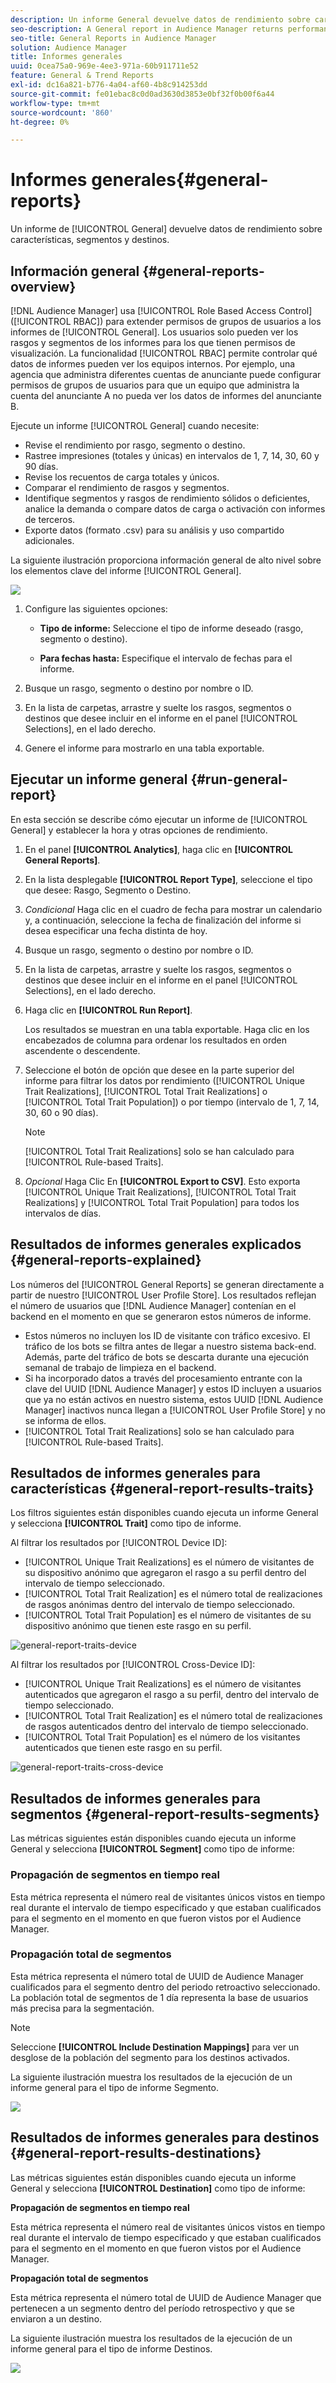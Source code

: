 ```yaml
---
description: Un informe General devuelve datos de rendimiento sobre características, segmentos y destinos.
seo-description: A General report in Audience Manager returns performance data on traits, segments, and destinations.
seo-title: General Reports in Audience Manager
solution: Audience Manager
title: Informes generales
uuid: 0cea75a0-969e-4ee3-971a-60b911711e52
feature: General & Trend Reports
exl-id: dc16a821-b776-4a04-af60-4b8c914253dd
source-git-commit: fe01ebac8c0d0ad3630d3853e0bf32f0b00f6a44
workflow-type: tm+mt
source-wordcount: '860'
ht-degree: 0%

---
```


# Informes generales{#general-reports}

Un informe de [!UICONTROL General] devuelve datos de rendimiento sobre características, segmentos y destinos.

## Información general {#general-reports-overview}

<!-- 

c_general_reports.xml

 -->

[!DNL Audience Manager] usa [!UICONTROL Role Based Access Control] ([!UICONTROL RBAC]) para extender permisos de grupos de usuarios a los informes de [!UICONTROL General]. Los usuarios solo pueden ver los rasgos y segmentos de los informes para los que tienen permisos de visualización. La funcionalidad [!UICONTROL RBAC] permite controlar qué datos de informes pueden ver los equipos internos. Por ejemplo, una agencia que administra diferentes cuentas de anunciante puede configurar permisos de grupos de usuarios para que un equipo que administra la cuenta del anunciante A no pueda ver los datos de informes del anunciante B.

Ejecute un informe [!UICONTROL General] cuando necesite:

* Revise el rendimiento por rasgo, segmento o destino.
* Rastree impresiones (totales y únicas) en intervalos de 1, 7, 14, 30, 60 y 90 días.
* Revise los recuentos de carga totales y únicos.
* Comparar el rendimiento de rasgos y segmentos.
* Identifique segmentos y rasgos de rendimiento sólidos o deficientes, analice la demanda o compare datos de carga o activación con informes de terceros.
* Exporte datos (formato .csv) para su análisis y uso compartido adicionales.

La siguiente ilustración proporciona información general de alto nivel sobre los elementos clave del informe [!UICONTROL General].

![](assets/general_reports.png)

1. Configure las siguientes opciones:

   * **Tipo de informe:** Seleccione el tipo de informe deseado (rasgo, segmento o destino).

   * **Para fechas hasta:** Especifique el intervalo de fechas para el informe.

2. Busque un rasgo, segmento o destino por nombre o ID.
3. En la lista de carpetas, arrastre y suelte los rasgos, segmentos o destinos que desee incluir en el informe en el panel [!UICONTROL Selections], en el lado derecho.
4. Genere el informe para mostrarlo en una tabla exportable.

## Ejecutar un informe general {#run-general-report}

En esta sección se describe cómo ejecutar un informe de [!UICONTROL General] y establecer la hora y otras opciones de rendimiento.

<!-- 

t_run_general_report.xml

 -->

1. En el panel **[!UICONTROL Analytics]**, haga clic en **[!UICONTROL General Reports]**.
1. En la lista desplegable **[!UICONTROL Report Type]**, seleccione el tipo que desee: Rasgo, Segmento o Destino.
1. *Condicional* Haga clic en el cuadro de fecha para mostrar un calendario y, a continuación, seleccione la fecha de finalización del informe si desea especificar una fecha distinta de hoy.
1. Busque un rasgo, segmento o destino por nombre o ID.
1. En la lista de carpetas, arrastre y suelte los rasgos, segmentos o destinos que desee incluir en el informe en el panel [!UICONTROL Selections], en el lado derecho.
1. Haga clic en **[!UICONTROL Run Report]**.

   Los resultados se muestran en una tabla exportable. Haga clic en los encabezados de columna para ordenar los resultados en orden ascendente o descendente.
1. Seleccione el botón de opción que desee en la parte superior del informe para filtrar los datos por rendimiento ([!UICONTROL Unique Trait Realizations], [!UICONTROL Total Trait Realizations] o [!UICONTROL Total Trait Population]) o por tiempo (intervalo de 1, 7, 14, 30, 60 o 90 días).

   >[!NOTE]
   >
   >[!UICONTROL Total Trait Realizations] solo se han calculado para [!UICONTROL Rule-based Traits].

1. *Opcional* Haga Clic En **[!UICONTROL Export to CSV]**. Esto exporta [!UICONTROL Unique Trait Realizations], [!UICONTROL Total Trait Realizations] y [!UICONTROL Total Trait Population] para todos los intervalos de días.

## Resultados de informes generales explicados {#general-reports-explained}

Los números del [!UICONTROL General Reports] se generan directamente a partir de nuestro [!UICONTROL User Profile Store]. Los resultados reflejan el número de usuarios que [!DNL Audience Manager] contenían en el backend en el momento en que se generaron estos números de informe.

* Estos números no incluyen los ID de visitante con tráfico excesivo. El tráfico de los bots se filtra antes de llegar a nuestro sistema back-end. Además, parte del tráfico de bots se descarta durante una ejecución semanal de trabajo de limpieza en el backend.
* Si ha incorporado datos a través del procesamiento entrante con la clave del UUID [!DNL Audience Manager] y estos ID incluyen a usuarios que ya no están activos en nuestro sistema, estos UUID [!DNL Audience Manager] inactivos nunca llegan a [!UICONTROL User Profile Store] y no se informa de ellos.
* [!UICONTROL Total Trait Realizations] solo se han calculado para [!UICONTROL Rule-based Traits].

## Resultados de informes generales para características {#general-report-results-traits}

Los filtros siguientes están disponibles cuando ejecuta un informe General y selecciona **[!UICONTROL Trait]** como tipo de informe.

Al filtrar los resultados por [!UICONTROL Device ID]:

* [!UICONTROL Unique Trait Realizations] es el número de visitantes de su dispositivo anónimo que agregaron el rasgo a su perfil dentro del intervalo de tiempo seleccionado.
* [!UICONTROL Total Trait Realization] es el número total de realizaciones de rasgos anónimas dentro del intervalo de tiempo seleccionado.
* [!UICONTROL Total Trait Population] es el número de visitantes de su dispositivo anónimo que tienen este rasgo en su perfil.

![general-report-traits-device](assets/general-report-traits-deviceid.png)

Al filtrar los resultados por [!UICONTROL Cross-Device ID]:

* [!UICONTROL Unique Trait Realizations] es el número de visitantes autenticados que agregaron el rasgo a su perfil, dentro del intervalo de tiempo seleccionado.
* [!UICONTROL Total Trait Realization] es el número total de realizaciones de rasgos autenticados dentro del intervalo de tiempo seleccionado.
* [!UICONTROL Total Trait Population] es el número de los visitantes autenticados que tienen este rasgo en su perfil.

![general-report-traits-cross-device](assets/general-report-traits-cross-device.png)

<!-- 
### Unique Trait Realizations

This metric represents the unique number of [Audience Manager Unique User IDs (UUID)](../reference/ids-in-aam.md) that qualified for the trait in your selected time range. For example, if a user visited your homepage three times on 10/1, you would see one Unique Trait Realization.

### Total Trait Realizations

This metric represents the total amount of trait fires for the trait in your selected time range. For example, if a user visited your homepage, then navigated to your tech news and your sports news sections, they would appear in the General Report as three total trait realizations, and one unique trait realization.

### Total Trait Population

This metric represents the total amount of Audience Manager UUIDs that are currently qualified for the trait. Use this number to understand the total amount of users you could use for segmentation and targeting. Typically, users remain part of a trait for [120 days](../features/traits/create-onboarded-rule-based-traits.md#set-expiration-interval). For example, a user visiting your homepage three times today and never returning afterwards, would remain as a user in this population every day until 120 days from now. At the 120 day mark, they would be removed from the population. Read our [Trait and Segment Qualification Reference](../features/traits/trait-and-segment-qualification-reference.md) for more examples on the difference between Unique Trait Realizations and Total Trait Population.

The illustration below shows the results of running a general report for the Trait report type. -->
<!-- 
![](assets/general_reports_metrics.png) -->


## Resultados de informes generales para segmentos {#general-report-results-segments}

Las métricas siguientes están disponibles cuando ejecuta un informe General y selecciona **[!UICONTROL Segment]** como tipo de informe:

### Propagación de segmentos en tiempo real

Esta métrica representa el número real de visitantes únicos vistos en tiempo real durante el intervalo de tiempo especificado y que estaban cualificados para el segmento en el momento en que fueron vistos por el Audience Manager.

### Propagación total de segmentos

Esta métrica representa el número total de UUID de Audience Manager cualificados para el segmento dentro del periodo retroactivo seleccionado. La población total de segmentos de 1 día representa la base de usuarios más precisa para la segmentación.

>[!NOTE]
>
>Seleccione **[!UICONTROL Include Destination Mappings]** para ver un desglose de la población del segmento para los destinos activados.

La siguiente ilustración muestra los resultados de la ejecución de un informe general para el tipo de informe Segmento.

![](assets/general_reports_segment_metrics.png)

## Resultados de informes generales para destinos {#general-report-results-destinations}

Las métricas siguientes están disponibles cuando ejecuta un informe General y selecciona **[!UICONTROL Destination]** como tipo de informe:

**Propagación de segmentos en tiempo real**

Esta métrica representa el número real de visitantes únicos vistos en tiempo real durante el intervalo de tiempo especificado y que estaban cualificados para el segmento en el momento en que fueron vistos por el Audience Manager.

**Propagación total de segmentos**

Esta métrica representa el número total de UUID de Audience Manager que pertenecen a un segmento dentro del período retrospectivo y que se enviaron a un destino.

La siguiente ilustración muestra los resultados de la ejecución de un informe general para el tipo de informe Destinos.

![](assets/general_reports_destinations.png)
